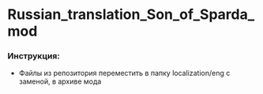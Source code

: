 # Russian_translation_Son_of_Sparda_mod

### Инструкция:
- Файлы из репозитория переместить в папку localization/eng с заменой, в архиве мода
